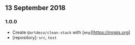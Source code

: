 ## 13 September 2018

### 1.0.0

- Create `@artdeco/clean-stack` with [`mnp`][https://mnpjs.org]
- [repository]: `src`, `test`
